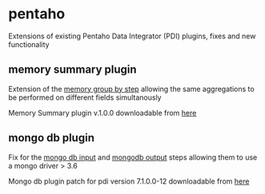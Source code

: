 # pentaho
Extensions of existing Pentaho Data Integrator (PDI) plugins, fixes and new functionality
## memory summary plugin
Extension of the [memory group by step](https://wiki.pentaho.com/display/EAI/Memory+Group+by) allowing the same aggregations to be performed on different fields simultanously

Memory Summary plugin v.1.0.0 downloadable from [here](https://github.com/tkaszuba/pentaho/memory-summary.zip)

## mongo db plugin 
Fix for the [mongo db input](https://wiki.pentaho.com/display/EAI/MongoDB+Input) and [mongodb output](https://wiki.pentaho.com/display/EAI/MongoDB+Output) steps allowing them to use a mongo driver > 3.6

Mongo db plugin patch for pdi version 7.1.0.0-12 downloadable from [here](https://github.com/tkaszuba/pentaho/memory-summary.zip)
